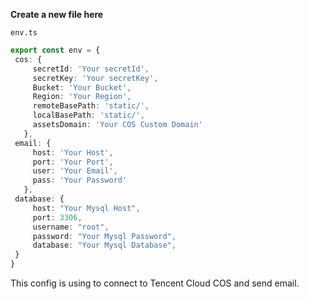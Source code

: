**Create a new file here**

`env.ts`

~~~typescript
export const env = {
 cos: {
     secretId: 'Your secretId',
     secretKey: 'Your secretKey',
     Bucket: 'Your Bucket',
     Region: 'Your Region',
     remoteBasePath: 'static/',
     localBasePath: 'static/',
     assetsDomain: 'Your COS Custom Domain'
   },
 email: {
     host: 'Your Host',
     port: 'Your Port',
     user: 'Your Email',
     pass: 'Your Password'
   },
 database: {
     host: "Your Mysql Host",
     port: 3306,
     username: "root",
     password: "Your Mysql Password",
     database: "Your Mysql Database",
 }
}
~~~

This config is using to connect to Tencent Cloud COS and send email.

